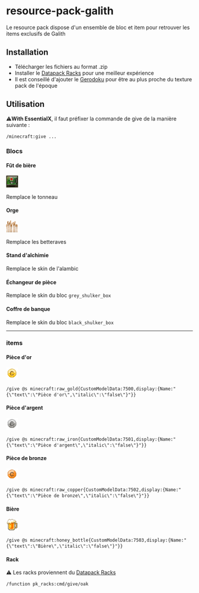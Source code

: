 ﻿# resource-pack-galith

Le resource pack dispose d'un ensemble de bloc et item pour retrouver les items exclusifs de Galith

## Installation

- Télécharger les fichiers au format .zip
- Installer le [Datapack Racks](https://www.planetminecraft.com/data-pack/tool-rack-hang-your-tools-and-weapons/) pour une meilleur expérience
- Il est conseillé d'ajouter le [Gerodoku](https://www.planetminecraft.com/texture-pack/gerudoku-1433368/) pour être au plus proche du texture pack de l'époque

## Utilisation

⚠️**With EssentialX**, il faut préfixer la commande de give de la manière suivante : 

```
/minecraft:give ...
```

### Blocs

#### Fût de bière

![fut de bière](./assets/minecraft/textures/block/barrel_side.png)

Remplace le tonneau

#### Orge

![orge](./assets/minecraft/textures/block/beetroots_stage3.png)

Remplace les betteraves

#### Stand d'alchimie

Remplace le skin de l'alambic

#### Échangeur de pièce

Remplace le skin du bloc `grey_shulker_box`

#### Coffre de banque

Remplace le skin du bloc `black_shulker_box`

---

### items

#### Pièce d'or

![po](./assets/minecraft/textures/item/po.png)

```
/give @s minecraft:raw_gold{CustomModelData:7500,display:{Name:"{\"text\":\"Pièce d'or\",\"italic\":\"false\"}"}}
```

#### Pièce d'argent

![pa](./assets/minecraft/textures/item/pa.png)

```
/give @s minecraft:raw_iron{CustomModelData:7501,display:{Name:"{\"text\":\"Pièce d'argent\",\"italic\":\"false\"}"}}
```

#### Pièce de bronze

![pb](./assets/minecraft/textures/item/pb.png)

```
/give @s minecraft:raw_copper{CustomModelData:7502,display:{Name:"{\"text\":\"Pièce de bronze\",\"italic\":\"false\"}"}}
```

#### Bière

![bière](./assets/minecraft/textures/item/biere.png)

```
/give @s minecraft:honey_bottle{CustomModelData:7503,display:{Name:"{\"text\":\"Bière\",\"italic\":\"false\"}"}}
```

#### Rack

⚠️ Les racks proviennent du [Datapack Racks](https://www.planetminecraft.com/data-pack/tool-rack-hang-your-tools-and-weapons/) 

```
/function pk_racks:cmd/give/oak
```